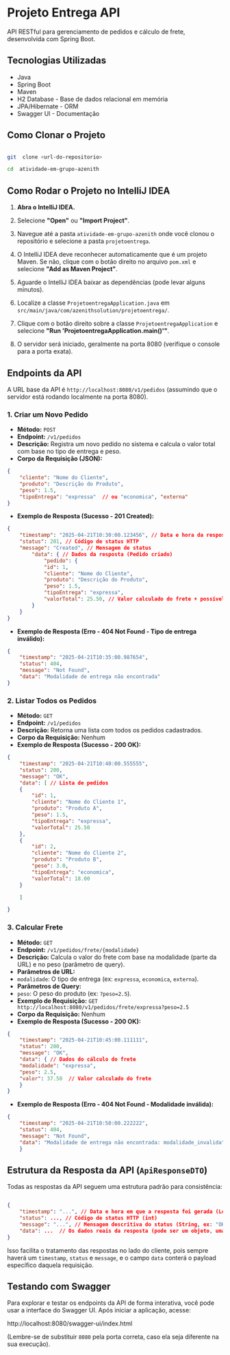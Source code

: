 # Projeto Entrega API

  

API RESTful para gerenciamento de pedidos e cálculo de frete, desenvolvida com Spring Boot.

  

## Tecnologias Utilizadas

  

* Java
* Spring Boot
* Maven
* H2 Database - Base de dados relacional em memória
* JPA/Hibernate - ORM
* Swagger UI - Documentação

  

## Como Clonar o Projeto
```bash

git  clone <url-do-repositorio>

cd  atividade-em-grupo-azenith

```

  

## Como Rodar o Projeto no IntelliJ IDEA


1.  **Abra o IntelliJ IDEA.**

2. Selecione **"Open"** ou **"Import Project"**.

3. Navegue até a pasta `atividade-em-grupo-azenith` onde você clonou o repositório e selecione a pasta `projetoentrega`.

4. O IntelliJ IDEA deve reconhecer automaticamente que é um projeto Maven. Se não, clique com o botão direito no arquivo `pom.xml` e selecione **"Add as Maven Project"**.

5. Aguarde o IntelliJ IDEA baixar as dependências (pode levar alguns minutos).

6. Localize a classe `ProjetoentregaApplication.java` em `src/main/java/com/azenithsolution/projetoentrega/`.

7. Clique com o botão direito sobre a classe `ProjetoentregaApplication` e selecione **"Run 'ProjetoentregaApplication.main()'"**.

8. O servidor será iniciado, geralmente na porta 8080 (verifique o console para a porta exata).

  

## Endpoints da API

  

A URL base da API é `http://localhost:8080/v1/pedidos` (assumindo que o servidor está rodando localmente na porta 8080).

  

### 1. Criar um Novo Pedido
*  **Método:**  `POST`
*  **Endpoint:**  `/v1/pedidos`
*  **Descrição:** Registra um novo pedido no sistema e calcula o valor total com base no tipo de entrega e peso.
*  **Corpo da Requisição (JSON):**

```json
{
	"cliente": "Nome do Cliente",
	"produto": "Descrição do Produto",
	"peso": 1.5,
	"tipoEntrega": "expressa"  // ou "economica", "externa"
}
```

*  **Exemplo de Resposta (Sucesso - 201 Created):**
```json
{
	"timestamp": "2025-04-21T10:30:00.123456", // Data e hora da resposta
	"status": 201, // Código de status HTTP
	"message": "Created", // Mensagem de status
		"data": { // Dados da resposta (Pedido criado)
			"pedido": {
			"id": 1,
			"cliente": "Nome do Cliente",
			"produto": "Descrição do Produto",
			"peso": 1.5,
			"tipoEntrega": "expressa",
			"valorTotal": 25.50, // Valor calculado do frete + possível valor base
		}
	}
}
```
*  **Exemplo de Resposta (Erro - 404 Not Found - Tipo de entrega inválido):**
```json
{
	"timestamp": "2025-04-21T10:35:00.987654",
	"status": 404,
	"message": "Not Found",
	"data": "Modalidade de entrega não encontrada" 
}

```
### 2. Listar Todos os Pedidos
 
* **Método:**  `GET`
* **Endpoint:**  `/v1/pedidos`
*  **Descrição:** Retorna uma lista com todos os pedidos cadastrados.
*  **Corpo da Requisição:** Nenhum
*  **Exemplo de Resposta (Sucesso - 200 OK):**
```json
{
	"timestamp": "2025-04-21T10:40:00.555555",
	"status": 200,
	"message": "OK",
	"data": [ // Lista de pedidos
	{
		"id": 1,
		"cliente": "Nome do Cliente 1",
		"produto": "Produto A",
		"peso": 1.5,
		"tipoEntrega": "expressa",
		"valorTotal": 25.50
	},
	{
		"id": 2,
		"cliente": "Nome do Cliente 2",
		"produto": "Produto B",
		"peso": 3.0,
		"tipoEntrega": "economica",
		"valorTotal": 18.00
	}

	]

}

```
### 3. Calcular Frete
*  **Método:**  `GET`
*  **Endpoint:**  `/v1/pedidos/frete/{modalidade}`
*  **Descrição:** Calcula o valor do frete com base na modalidade (parte da URL) e no peso (parâmetro de query).
*  **Parâmetros de URL:**
*  `modalidade`: O tipo de entrega (ex: `expressa`, `economica`, `externa`).
*  **Parâmetros de Query:**
*  `peso`: O peso do produto (ex: `?peso=2.5`).
*  **Exemplo de Requisição:**  `GET http://localhost:8080/v1/pedidos/frete/expressa?peso=2.5`
*  **Corpo da Requisição:** Nenhum
*  **Exemplo de Resposta (Sucesso - 200 OK):**

```json
{
	"timestamp": "2025-04-21T10:45:00.111111",
	"status": 200,
	"message": "OK",
	"data": { // Dados do cálculo do frete
	"modalidade": "expressa",
	"peso": 2.5,
	"valor": 37.50  // Valor calculado do frete
	}
}

```  

*  **Exemplo de Resposta (Erro - 404 Not Found - Modalidade inválida):**

```json
{
	"timestamp": "2025-04-21T10:50:00.222222",
	"status": 404,
	"message": "Not Found",
	"data": "Modalidade de entrega não encontrada: modalidade_invalida"
	}
```
 
## Estrutura da Resposta da API (`ApiResponseDTO`)

  

Todas as respostas da API seguem uma estrutura padrão para consistência:

 
```json

{
	"timestamp": "...", // Data e hora em que a resposta foi gerada (LocalDateTime)
	"status": ..., // Código de status HTTP (int)
	"message": "...", // Mensagem descritiva do status (String, ex: "OK", "Created", "Not Found")
	"data": ...  // Os dados reais da resposta (pode ser um objeto, uma lista ou uma mensagem de erro em caso de falha)
}

```

Isso facilita o tratamento das respostas no lado do cliente, pois sempre haverá um `timestamp`, `status` e `message`, e o campo `data` conterá o payload específico daquela requisição.

## Testando com Swagger

Para explorar e testar os endpoints da API de forma interativa, você pode usar a interface do Swagger UI. Após iniciar a aplicação, acesse:

http://localhost:8080/swagger-ui/index.html

(Lembre-se de substituir  `8080`  pela porta correta, caso ela seja diferente na sua execução).